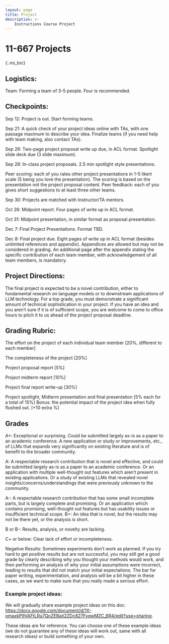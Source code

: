 ```yaml
---
layout: page
title: Project
description: >-
    Instructions Course Project
---
```


# 11-667 Projects
{:.no_toc}

## Logistics:
Team: Forming a team of 3-5 people. Four is recommended.

## Checkpoints: 
Sep 12: Project is out. Start forming teams.

Sep 21: A quick check of your project ideas online with TAs, with one passage maximum to describe your idea. Finalize teams (if you need help with team making, also contact TAs).

Sep 26: Two-page project proposal write up due, in ACL format. Spotlight slide deck due (3 slide maximum).

Sep 28: In-class project proposals. 2.5 min spotlight style presentations.

Peer scoring: each of you rates other project presentations in 1-5 likert scale (5 being you love the presentation). The scoring is based on the presentation not the project proposal content.
Peer feedback: each of you gives short suggestions to at least three other teams.

Sep 30: Projects are matched with Instructor/TA mentors.

Oct 26: Midpoint report. Four pages of write up in ACL format.

Oct 31: Midpoint presentation, in similar format as proposal presentation.

Dec 7: Final Project Presentations. Format TBD.

Dec 8: Final project due. Eight pages of write up in ACL format (besides unlimited references and appendix). Appendices are allowed but may not be considered in grading. An additional page after the appendix stating the specific contribution of each team member, with acknowledgement of all team members, is mandatory.

## Project Directions:
The final project is expected to be a novel contribution, either to fundamental research on language models  or to downstream applications of LLM technology. For a top grade, you must demonstrate a significant amount of technical sophistication in your project. If you have an idea and you aren’t sure if it is of sufficient scope, you are welcome to come to office hours to pitch it to us ahead of the project proposal deadline.

## Grading Rubric: 
The effort on the project of each individual team member [20%, different to each member]

The completeness of the project [20%]

Project proposal report [5%]

Project midterm report [10%]

Project final report write-up [30%]
        
Project spotlight, Midterm presentation and final presentation [5% each for a total of 15%]
Bonus: the potential impact of the project idea when fully flushed out. [+10 extra %]

## Grades
A+: Exceptional or surprising. Could be submitted largely as-is as a paper to an academic conference. A new application or study or improvements, etc., of LLMs that expands very significantly on existing literature and is of benefit to the broader community.

A: A respectable research contribution that is novel and effective, and could be submitted largely as-is as a paper to an academic conference. Or an application with multiple well-thought out features which aren’t present in existing applications. Or a study of existing LLMs that revealed novel insights/concerns/understandings that were previously unknown to the community.

A-: A respectable research contribution that has some small incomplete parts, but is largely complete and promising. Or an application which contains promising, well-thought out features but has usability issues or insufficient technical scope.
B+: An idea that is novel, but the results may not be there yet, or the analysis is short.

B or B-: Results, analysis, or novelty are lacking.

C+ or below: Clear lack of effort or incompleteness.

Negative Results: Sometimes experiments don’t work as planned. If you try hard to get positive results but are not successful, you may still get a good grade by clearly describing why you thought your methods would work, and then performing an analysis of why your initial assumptions were incorrect, leading to results that did not match your initial expectations. The bar for paper writing, experimentation, and analysis will be a bit higher in these cases, as we want to make sure that you really made a serious effort.

### Example project ideas:
We will gradually share example project ideas on this doc:
https://docs.google.com/document/d/1X-omaxkP9VAFtLRu7QoZEBait2ZDc827FyqwMZC_6R4/edit?usp=sharing. 

These ideas are for reference. 
You can choose one of these example ideas (we do not guarantee any of these ideas will work out, same with all research ideas) or build something of your own.
